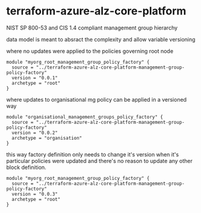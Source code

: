 # terraform-azure-alz-core-platform
NIST SP 800-53 and CIS 1.4 compliant management group hierarchy

data model is meant to absract the complexity and allow variable versioning

where no updates were applied to the policies governing root node
```
module "myorg_root_management_group_policy_factory" {
  source = "../terraform-azure-alz-core-platform-management-group-policy-factory"
  version = "0.0.1"
  archetype = "root"
}
```
where updates to organisational mg policy can be applied in a versioned way
```
module "organisational_management_groups_policy_factory" {
  source = "../terraform-azure-alz-core-platform-management-group-policy-factory"
  version = "0.0.2"
  archetype = "organisation"
}
```
this way factory definition only needs to change it's version when it's particular policies were updated and there's no reason to update any other block definition. 
```
module "myorg_root_management_group_policy_factory" {
  source = "../terraform-azure-alz-core-platform-management-group-policy-factory"
  version = "0.0.3"
  archetype = "root"
}
```

